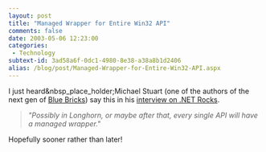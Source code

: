 ```yaml
---
layout: post
title: "Managed Wrapper for Entire Win32 API"
comments: false
date: 2003-05-06 12:23:00
categories:
 - Technology
subtext-id: 3ad58a6f-0dc1-4980-8e38-a38a8b1d2406
alias: /blog/post/Managed-Wrapper-for-Entire-Win32-API.aspx
---
```



I just heard&nbsp_place_holder;Michael Stuart (one of the authors of the next gen of [Blue Bricks](http://www.dotnetguru.org/articles/WebFormsAndStruts/uip/UIP_Overview.ppt)) say this in his [interview on .NET Rocks](http://www.franklins.net/dotnetrocks.asp).

> _"Possibly in Longhorn, or maybe after that, every single API will have a managed wrapper."_

Hopefully sooner rather than later!
